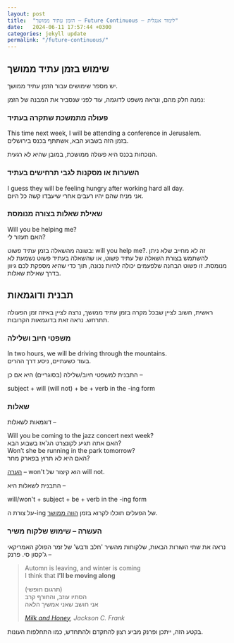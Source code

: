 ```yaml
---
layout: post
title:  "הזמן עתיד ממושך – Future Continuous – לימוד אנגלית"
date:   2024-06-11 17:57:44 +0300
categories: jekyll update
permalink: "/future-continuous/"
---
```


<h2>שימוש בזמן עתיד ממושך</h2>

<p>יש מספר שימושים עבור הזמן עתיד ממושך.</p>

<p>נמנה חלק מהם, ונראה משפט לדוגמה, עוד לפני שנסביר את המבנה של הזמן:</p>

<h3>פעולה מתמשכת שתקרה בעתיד</h3>

<div class="card">
  <div class="card-body">
    This time next week, I will be attending a conference in Jerusalem.<br>
    בזמן הזה בשבוע הבא, אשתתף בכנס בירושלים.
  </div>
</div>

<p>הנוכחות בכנס היא פעולה ממושכת, במובן שהיא לא רגעית.</p>

<h3>השערות או מסקנות לגבי תרחישים בעתיד</h3>

<div class="card">
  <div class="card-body">
    I guess they will be feeling hungry after working hard all day.<br>
    אני מניח שהם יהיו רעבים אחרי שיעבדו קשה כל היום.
  </div>
</div>

<h3>שאילת שאלות בצורה מנומסת</h3>

<div class="card">
  <div class="card-body">
    Will you be helping me?<br>
    האם תעזור לי?
  </div>
</div>

<p>בשונה מהשאלה בזמן עתיד פשוט: will you help me?. זה לא מחייב שלא ניתן להשתמש בצורת השאלה של עתיד פשוט, או שהשאלה בעתיד פשוט נשמעת לא מנומסת. זו פשוט הבחנה שלפעמים יכולה להיות נכונה, תוך כדי שהיא מספקת לכם גיוון בדרך שאילת שאלות.</p>

<h2>תבנית ודוגמאות</h2>

<p>ראשית, חשוב לציין שבכל מקרה בזמן עתיד ממושך, נרצה לציין באיזה זמן הפעולה תתרחש. נראה זאת בדוגמאות הקרובות.</p>

<h3>משפטי חיוב ושלילה</h3>

<div class="card">
  <div class="card-body">
    In two hours, we will be driving through the mountains.<br>
    בעוד כשעתיים, ניסע דרך ההרים.
  </div>
</div>

<p>התבנית למשפטי חיוב/שלילה (בסוגריים) היא אם כן –</p>

<p class="text-center">subject + will (will not) + be + verb in the -ing form</p>

<h3>שאלות</h3>

<p>דוגמאות לשאלות –</p>

<div class="card">
  <div class="card-body">
    Will you be coming to the jazz concert next week?<br>
    האם אתה תגיע לקונצרט הג'אז בשבוע הבא?<br>
    Won’t she be running in the park tomorrow?<br>
    האם היא לא תרוץ בפארק מחר?
  </div>
</div>

<p><span style="text-decoration: underline;">הערה</span> – won't הוא קיצור של will not.</p>

<p>התבנית לשאלות היא –</p>

<p class="text-center">will/won't + subject + be + verb in the -ing form</p>

<p>על צורת ה-ing של הפעלים תוכלו לקרוא בזמן <a href="/present-progressive/" title="הווה ממושך">הווה ממושך</a>.</p>

<h3>העשרה – שימוש שלקוח משיר</h3>

<p>נראה את שתי השורות הבאות, שלקוחות מהשיר 'חלב ודבש' של זמר הפולק האמריקאי ג'קסון סי. פרנק –</p>

<blockquote class="wp-block-quote">
  <p>Automn is leaving, and winter is coming<br>I think that <strong>I’ll be moving along</strong></p>
  <p>(תרגום חופשי)<br>הסתיו עוזב, והחורף קרב<br>אני חושב שאני אמשיך הלאה</p>
  <cite><a href="https://www.azlyrics.com/lyrics/jacksoncfrank/milkandhoney.html" title="Milk and Honey">Milk and Honey</a>, Jackson C. Frank</cite>
</blockquote>

<p>בקטע הזה, ייתכן ופרנק מביע רצון להתקדם ולהתחדש, כמו התחלפות העונות.</p>
